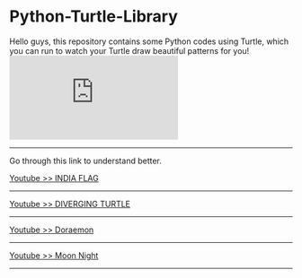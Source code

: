 # Python-Turtle-Library
Hello guys, this repository contains some Python codes using Turtle, which you can run to watch your Turtle draw beautiful patterns for you! <br>
![click](https://www.freepik.com/premium-vector/cute-turtle-cartoon_6461752.htm)
***
Go through this link to understand better.<br>


[Youtube >> INDIA FLAG](https://youtu.be/7i-OxuR35gc) <br>

***
[Youtube >> DIVERGING TURTLE](https://youtu.be/-K4YIj-kCBY) <br>

***
[Youtube >> Doraemon](https://youtu.be/nXEQY1nz4tE)<br>

***
[Youtube >> Moon Night](https://youtu.be/5N_Qd4E-vO8)<br>

***
